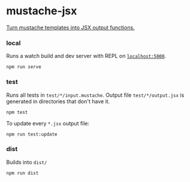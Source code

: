 # mustache-jsx

[Turn mustache templates into JSX output functions.](https://mustache-jsx.netlify.app/)

### local

Runs a watch build and dev server with REPL on [`localhost:5000`](http://localhost:5000).

```
npm run serve
```

### test

Runs all tests in `test/*/input.mustache`. Output file `test/*/output.jsx` is generated in directories that don't have it.

```
npm test
```

To update every `*.jsx` output file:

```
npm run test:update
```

### dist

Builds into `dist/`

```
npm run dist
```

